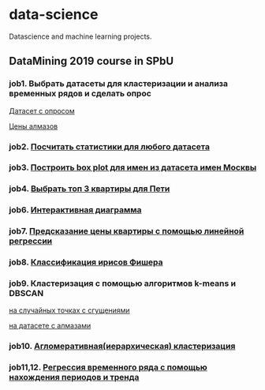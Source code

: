 # data-science
Datascience and machine learning projects.
## DataMining 2019 course in SPbU
### job1. Выбрать датасеты для кластеризации и анализа временных рядов и сделать опрос
[Датасет с опросом](https://nbviewer.jupyter.org/github/rprtr258/data-science/blob/master/votes-dataset.ipynb)

[Цены алмазов](https://nbviewer.jupyter.org/github/rprtr258/data-science/blob/master/appartment-choosing.ipynb)

### job2. [Посчитать статистики для любого датасета](https://nbviewer.jupyter.org/github/rprtr258/data-science/blob/master/diamonds-dataset.ipynb)
### job3. [Построить box plot для имен из датасета имен Москвы](https://nbviewer.jupyter.org/github/rprtr258/data-science/blob/master/boxes.ipynb)
### job4. [Выбрать топ 3 квартиры для Пети](https://nbviewer.jupyter.org/github/rprtr258/data-science/blob/master/appartment-choosing.ipynb)
### job6. [Интерактивная диаграмма](https://nbviewer.jupyter.org/github/rprtr258/data-science/blob/master/diamonds-interactive-diagram.ipynb)
### job7. [Предсказание цены квартиры с помощью линейной регрессии](https://nbviewer.jupyter.org/github/rprtr258/data-science/blob/master/linear-regression.ipynb)
### job8. [Классификация ирисов Фишера](https://nbviewer.jupyter.org/github/rprtr258/data-science/blob/master/classification.ipynb)
### job9. Кластеризация с помощью алгоритмов k-means и DBSCAN
[на случайных точках с сгущениями](https://nbviewer.jupyter.org/github/rprtr258/data-science/blob/master/clasterization.ipynb)

[на датасете с алмазами](https://nbviewer.jupyter.org/github/rprtr258/data-science/blob/master/diamonds-clasterization.ipynb)
### job10. [Агломеративная(иерархическая) кластеризация](https://nbviewer.jupyter.org/github/rprtr258/data-science/blob/master/aglomerating_clustering.ipynb)
### job11,12. [Регрессия временного ряда с помощью нахождения периодов и тренда](https://nbviewer.jupyter.org/github/rprtr258/data-science/blob/master/time_series_analysis.ipynb)
